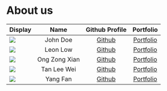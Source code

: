 # About us

Display | Name | Github Profile | Portfolio 
--------|:----:|:--------------:|:---------:
![](https://via.placeholder.com/100.png?text=Photo) | John Doe | [Github](https://github.com/) | [Portfolio](docs/team/johndoe.md)
![](https://via.placeholder.com/100.png?text=Photo) | Leon Low | [Github](https://github.com/leonlowzd) | [Portfolio](docs/team/johndoe.md)
![](https://via.placeholder.com/100.png?text=Photo) | Ong Zong Xian | [Github](https://github.com/zongxian-ctrl) | [Portfolio](docs/team/johndoe.md)
![](https://via.placeholder.com/100.png?text=Photo) | Tan Lee Wei | [Github](https://github.com/TanLeeWei) | [Portfolio](docs/team/johndoe.md)
![](https://avatars2.githubusercontent.com/u/20167103?s=460&u=b903579ff2842a203c2d4f21e2eefe9b58f83c4f&v=4) | Yang Fan | [Github](https://github.com/fanceso) | [Portfolio](docs/team/yangfan.md)

